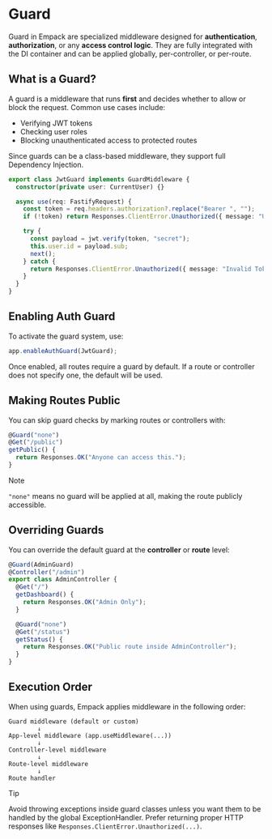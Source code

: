 # Guard

Guard in Empack are specialized middleware designed for **authentication**, **authorization**, or any **access control logic**.
They are fully integrated with the DI container and can be applied globally, per-controller, or per-route.

## What is a Guard?

A guard is a middleware that runs **first** and decides whether to allow or block the request.
Common use cases include:

* Verifying JWT tokens
* Checking user roles
* Blocking unauthenticated access to protected routes

Since guards can be a class-based middleware, they support full Dependency Injection.

```ts
export class JwtGuard implements GuardMiddleware {
  constructor(private user: CurrentUser) {}

  async use(req: FastifyRequest) {
    const token = req.headers.authorization?.replace("Bearer ", "");
    if (!token) return Responses.ClientError.Unauthorized({ message: "Unauthorized" })

    try {
      const payload = jwt.verify(token, "secret");
      this.user.id = payload.sub;
      next();
    } catch {
      return Responses.ClientError.Unauthorized({ message: "Invalid Token" })
    }
  }
}
```

## Enabling Auth Guard

To activate the guard system, use:

```ts
app.enableAuthGuard(JwtGuard);
```

Once enabled, all routes require a guard by default. If a route or controller does not specify one, the default will be used.

## Making Routes Public

You can skip guard checks by marking routes or controllers with:

```ts
@Guard("none")
@Get("/public")
getPublic() {
  return Responses.OK("Anyone can access this.");
}
```

>[!NOTE]
`"none"` means no guard will be applied at all, making the route publicly accessible.

## Overriding Guards

You can override the default guard at the **controller** or **route** level:

```ts
@Guard(AdminGuard)
@Controller("/admin")
export class AdminController {
  @Get("/")
  getDashboard() {
    return Responses.OK("Admin Only");
  }

  @Guard("none")
  @Get("/status")
  getStatus() {
    return Responses.OK("Public route inside AdminController");
  }
}
```

## Execution Order

When using guards, Empack applies middleware in the following order:

```
Guard middleware (default or custom)
        ↓
App-level middleware (app.useMiddleware(...))
        ↓
Controller-level middleware
        ↓
Route-level middleware
        ↓
Route handler
```

>[!TIP]
Avoid throwing exceptions inside guard classes unless you want them to be handled by the global ExceptionHandler.
Prefer returning proper HTTP responses like `Responses.ClientError.Unauthorized(...)`.
